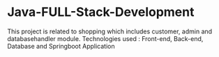 # Java-FULL-Stack-Development
This project is related to shopping which includes customer,  admin and databasehandler module. Technologies used : Front-end, Back-end, Database and Springboot Application
